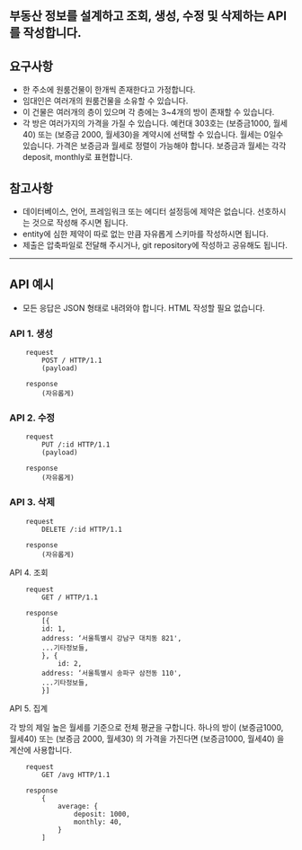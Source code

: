 ## 부동산 정보를 설계하고 조회, 생성, 수정 및 삭제하는 API를 작성합니다.

## 요구사항

- 한 주소에 원룸건물이 한개씩 존재한다고 가정합니다.
- 임대인은 여러개의 원룸건물을 소유할 수 있습니다.
- 이 건물은 여러개의 층이 있으며 각 층에는 3~4개의 방이 존재할 수 있습니다.
- 각 방은 여러가지의 가격을 가질 수 있습니다. 예컨대 303호는 (보증금1000, 월세40) 또는 (보증금 2000, 월세30)을 계약시에 선택할 수 있습니다. 월세는 0일수 있습니다. 가격은 보증금과 월세로 정렬이 가능해야 합니다. 보증금과 월세는 각각 deposit, monthly로 표현합니다.


## 참고사항
- 데이터베이스, 언어, 프레임워크 또는 에디터 설정등에 제약은 없습니다. 선호하시는 것으로 작성해 주시면 됩니다.
- entity에 심한 제약이 따로 없는 만큼 자유롭게 스키마를 작성하시면 됩니다.
- 제출은 압축파일로 전달해 주시거나, git repository에 작성하고 공유해도 됩니다.

---

## API 예시

- 모든 응답은 JSON 형태로 내려와야 합니다. HTML 작성할 필요 없습니다.

### API 1. 생성
```
    request
        POST / HTTP/1.1
        (payload)

    response
        (자유롭게)
```

### API 2. 수정
```
    request
        PUT /:id HTTP/1.1
        (payload)

    response
        (자유롭게)
```

### API 3. 삭제
```
    request
        DELETE /:id HTTP/1.1

    response
        (자유롭게)
```

API 4. 조회
```
    request
        GET / HTTP/1.1

    response 
        [{
        id: 1,
        address: ‘서울특별시 강남구 대치동 821',
        ...기타정보들,
        }, {
            id: 2,
        address: ‘서울특별시 송파구 삼전동 110',
        ...기타정보들,
        }]
```

API 5. 집계

각 방의 제일 높은 월세를 기준으로 전체 평균을 구합니다. 하나의 방이 (보증금1000, 월세40) 또는 (보증금 2000, 월세30) 의 가격을 가진다면 (보증금1000, 월세40) 을 계산에 사용합니다.
```
    request
        GET /avg HTTP/1.1

    response 
        {
            average: {
                deposit: 1000,
                monthly: 40,
            }
        ]
```
